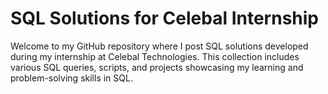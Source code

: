 # SQL Solutions for Celebal Internship

Welcome to my GitHub repository where I post SQL solutions developed during my internship at Celebal Technologies. This collection includes various SQL queries, scripts, and projects showcasing my learning and problem-solving skills in SQL.
